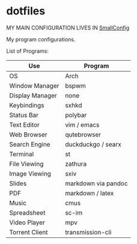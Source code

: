 # dotfiles

MY MAIN CONFIGURATION LIVES IN [SmallConfig](https://github.com/jtadley/dotfiles/tree/master/SmallConfig)

My program configurations.

List of Programs:

| Use             | Program             |
|-----------------|---------------------|
| OS              | Arch                |
| Window Manager  | bspwm               |
| Display Manager | none                |
| Keybindings     | sxhkd               |
| Status Bar      | polybar             |
| Text Editor     | vim / emacs         |
| Web Browser     | qutebrowser         |
| Search Engine   | duckduckgo / searx  |
| Terminal        | st                  |
| File Viewing    | zathura             |
| Image Viewing   | sxiv                |
| Slides          | markdown via pandoc |
| PDF             | markdown / latex    |
| Music           | cmus                |
| Spreadsheet     | sc-im               |
| Video Player    | mpv									|
| Torrent Client  | transmission-cli    |
